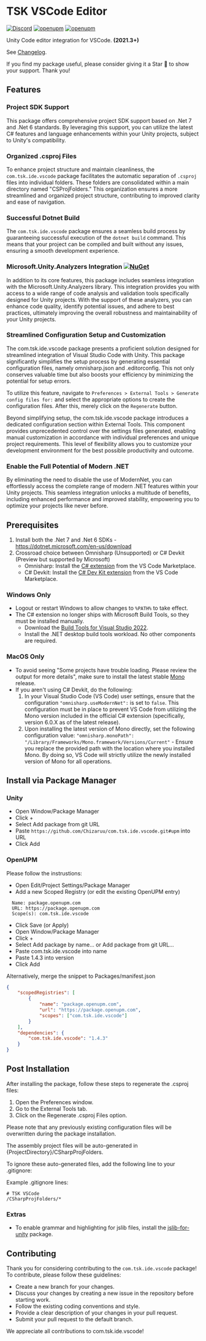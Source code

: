 # TSK VSCode Editor

[![Discord](https://img.shields.io/discord/1106106269837819914?color=D1495B&logo=discord&logoColor=FFFFFF&style=flat)](https://discord.gg/VU8EhUY7bX) [![openupm](https://img.shields.io/badge/dynamic/json?color=brightgreen&label=downloads&query=%24.downloads&suffix=%2Fmonth&url=https%3A%2F%2Fpackage.openupm.com%2Fdownloads%2Fpoint%2Flast-month%2Fcom.tsk.ide.vscode)](https://openupm.com/packages/com.tsk.ide.vscode/) [![openupm](https://img.shields.io/npm/v/com.tsk.ide.vscode?label=openupm&registry_uri=https://package.openupm.com)](https://openupm.com/packages/com.tsk.ide.vscode/)

Unity Code editor integration for VSCode. **(2021.3+)**

See [Changelog](https://github.com/Chizaruu/com.tsk.ide.vscode/wiki/CHANGELOG).

If you find my package useful, please consider giving it a Star 🌟 to show your support. Thank you!

## Features

### Project SDK Support

This package offers comprehensive project SDK support based on .Net 7 and .Net 6 standards. By leveraging this support, you can utilize the latest C# features and language enhancements within your Unity projects, subject to Unity's compatibility.

### Organized .csproj Files

To enhance project structure and maintain cleanliness, the `com.tsk.ide.vscode` package facilitates the automatic separation of `.csproj` files into individual folders. These folders are consolidated within a main directory named "CSProjFolders." This organization ensures a more streamlined and organized project structure, contributing to improved clarity and ease of navigation.

### Successful Dotnet Build

The `com.tsk.ide.vscode` package ensures a seamless build process by guaranteeing successful execution of the `dotnet build` command. This means that your project can be compiled and built without any issues, ensuring a smooth development experience.

### Microsoft.Unity.Analyzers Integration [![NuGet](https://img.shields.io/nuget/v/Microsoft.Unity.Analyzers.svg)](https://nuget.org/packages/Microsoft.Unity.Analyzers)

In addition to its core features, this package includes seamless integration with the Microsoft.Unity.Analyzers library. This integration provides you with access to a wide range of code analysis and validation tools specifically designed for Unity projects. With the support of these analyzers, you can enhance code quality, identify potential issues, and adhere to best practices, ultimately improving the overall robustness and maintainability of your Unity projects.

### Streamlined Configuration Setup and Customization

The com.tsk.ide.vscode package presents a proficient solution designed for streamlined integration of Visual Studio Code with Unity. This package significantly simplifies the setup process by generating essential configuration files, namely omnisharp.json and .editorconfig. This not only conserves valuable time but also boosts your efficiency by minimizing the potential for setup errors.

To utilize this feature, navigate to `Preferences > External Tools > Generate config files for:` and select the appropriate options to create the configuration files. After this, merely click on the `Regenerate` button.

Beyond simplifying setup, the com.tsk.ide.vscode package introduces a dedicated configuration section within External Tools. This component provides unprecedented control over the settings files generated, enabling manual customization in accordance with individual preferences and unique project requirements. This level of flexibility allows you to customize your development environment for the best possible productivity and outcome.

### Enable the Full Potential of Modern .NET

By eliminating the need to disable the use of ModernNet, you can effortlessly access the complete range of modern .NET features within your Unity projects. This seamless integration unlocks a multitude of benefits, including enhanced performance and improved stability, empowering you to optimize your projects like never before.

## Prerequisites

1. Install both the .Net 7 and .Net 6 SDKs - <https://dotnet.microsoft.com/en-us/download>
2. Crossroad choice between Omnisharp (Unsupported) or C# Devkit (Preview but supported by Microsoft)
    - Omnisharp: Install the [C# extension](https://marketplace.visualstudio.com/items?itemName=ms-dotnettools.csharp) from the VS Code Marketplace.
    - C# Devkit: Install the [C# Dev Kit extension](https://marketplace.visualstudio.com/items?itemName=ms-dotnettools.csdevkit) from the VS Code Marketplace.

### Windows Only

-   Logout or restart Windows to allow changes to `%PATH%` to take effect.
-   The C# extension no longer ships with Microsoft Build Tools, so they must be installed manually.
    -   Download the [Build Tools for Visual Studio 2022](https://visualstudio.microsoft.com/downloads/#build-tools-for-visual-studio-2022).
    -   Install the .NET desktop build tools workload. No other components are required.

### MacOS Only

-   To avoid seeing "Some projects have trouble loading. Please review the output for more details", make sure to install the latest stable [Mono](https://www.mono-project.com/download/) release.
-   If you aren't using C# Devkit, do the following:
    1. In your Visual Studio Code (VS Code) user settings, ensure that the configuration `"omnisharp.useModernNet":` is set to `false`. This configuration must be in place to prevent VS Code from utilizing the Mono version included in the official C# extension (specifically, version 6.0.X as of the latest release).
    2. Upon installing the latest version of Mono directly, set the following configuration value:
       `"omnisharp.monoPath": "/Library/Frameworks/Mono.framework/Versions/Current"` - Ensure you replace the provided path with the location where you installed Mono. By doing so, VS Code will strictly utilize the newly installed version of Mono for all operations.

## Install via Package Manager

### Unity

-   Open Window/Package Manager
-   Click +
-   Select Add package from git URL
-   Paste `https://github.com/Chizaruu/com.tsk.ide.vscode.git#upm` into URL
-   Click Add

### OpenUPM

Please follow the instrustions:

-   Open Edit/Project Settings/Package Manager
-   Add a new Scoped Registry (or edit the existing OpenUPM entry)

```text
  Name: package.openupm.com
  URL: https://package.openupm.com
  Scope(s): com.tsk.ide.vscode
```

-   Click Save (or Apply)
-   Open Window/Package Manager
-   Click +
-   Select Add package by name... or Add package from git URL...
-   Paste com.tsk.ide.vscode into name
-   Paste 1.4.3 into version
-   Click Add

Alternatively, merge the snippet to Packages/manifest.json

```json
{
    "scopedRegistries": [
        {
            "name": "package.openupm.com",
            "url": "https://package.openupm.com",
            "scopes": ["com.tsk.ide.vscode"]
        }
    ],
    "dependencies": {
        "com.tsk.ide.vscode": "1.4.3"
    }
}
```

## Post Installation

After installing the package, follow these steps to regenerate the .csproj files:

1. Open the Preferences window.
2. Go to the External Tools tab.
3. Click on the Regenerate .csproj Files option.

Please note that any previously existing configuration files will be overwritten during the package installation.

The assembly project files will be auto-generated in {ProjectDirectory}/CSharpProjFolders.

To ignore these auto-generated files, add the following line to your .gitignore:

Example .gitignore lines:

```
# TSK VSCode
/CSharpProjFolders/*
```

### Extras

-   To enable grammar and highlighting for jslib files, install the [jslib-for-unity](https://github.com/TheSleepyKoala/jslib-for-unity) package.

## Contributing

Thank you for considering contributing to the `com.tsk.ide.vscode` package! To contribute, please follow these guidelines:

-   Create a new branch for your changes.
-   Discuss your changes by creating a new issue in the repository before starting work.
-   Follow the existing coding conventions and style.
-   Provide a clear description of your changes in your pull request.
-   Submit your pull request to the default branch.

We appreciate all contributions to com.tsk.ide.vscode!

